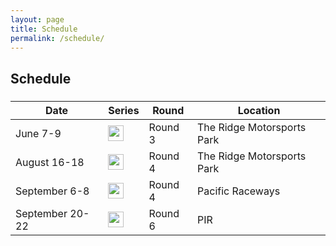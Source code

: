 ```yaml
---
layout: page
title: Schedule
permalink: /schedule/
---
```


<!-- Schedule Section -->
<div class="container">
    <div class="row">
        <div class="col-lg-12 text-center">
            <h2 class="section-heading">Schedule</h2>
            <h3 class="section-subheading text-muted"></h3>
        </div>
    </div>
    <div class="row">
        <div id="upcoming">
            <table class="table">
                <thead>
                    <tr>
                    <th>Date</th>
                    <th>Series</th>
                    <th>Round</th>
                    <th>Location</th>
                    </tr>
                </thead>
                <tbody>	
                    <tr>
                        <td>June 7-9</td>
                        <td>
                            <a href="http://wmrra.com"><img src="../img/WMRRA-logo.jpg" height="25"/></a>
                        </td>
                        <td>Round 3</td>
                        <td>The Ridge Motorsports Park</td>
                    </tr>
                    <tr>
                        <td>August 16-18</td>
                        <td>
                            <a href="http://wmrra.com"><img src="../img/WMRRA-logo.jpg" height="25"/></a>
                        </td>
                        <td>Round 4</td>
                        <td>The Ridge Motorsports Park</td>
                    </tr>
                    <tr>
                        <td>September 6-8</td>
                        <td>
                            <a href="http://wmrra.com"><img src="../img/WMRRA-logo.jpg" height="25"/></a>
                        </td>
                        <td>Round 4</td>
                        <td>Pacific Raceways</td>
                    </tr>
                    <tr>
                        <td>September 20-22</td>
                        <td>
                            <a href="http://wmrra.com"><img src="../img/WMRRA-logo.jpg" height="25"/></a>
                        </td>
                        <td>Round 6</td>
                        <td>PIR</td>
                    </tr>
                </tbody>
            </table>
        </div>
    </div>
</div>
